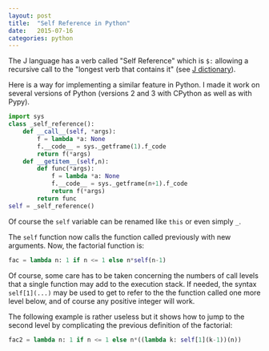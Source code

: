 ```yaml
---
layout: post
title:  "Self Reference in Python"
date:   2015-07-16
categories: python
---
```


The J language has a verb called "Self Reference" which is `$:` allowing a recursive call to the "longest verb that contains it" (see [J dictionary](http://www.jsoftware.com/help/dictionary/d212.htm)).

Here is a way for implementing a similar feature in Python. I made it work on several versions of Python (versions 2 and 3 with CPython as well as with Pypy).

~~~python
import sys
class _self_reference():
    def __call__(self, *args):
        f = lambda *a: None
        f.__code__ = sys._getframe(1).f_code
        return f(*args)
    def __getitem__(self,n):
        def func(*args):
            f = lambda *a: None
            f.__code__ = sys._getframe(n+1).f_code
            return f(*args)
        return func
self = _self_reference()
~~~

Of course the `self` variable can be renamed like `this` or even simply `_`.

The `self` function now calls the function called previously with new arguments. Now, the factorial function is:

~~~python
fac = lambda n: 1 if n <= 1 else n*self(n-1)
~~~

Of course, some care has to be taken concerning the numbers of call levels that a single function may add to the execution stack. If needed, the syntax `self[1](...)` may be used to get to refer to the the function called one more level below, and of course any positive integer will work.

The following example is rather useless but it shows how to jump to the second level by complicating the previous definition of the factorial:

~~~python
fac2 = lambda n: 1 if n <= 1 else n*((lambda k: self[1](k-1))(n))
~~~
